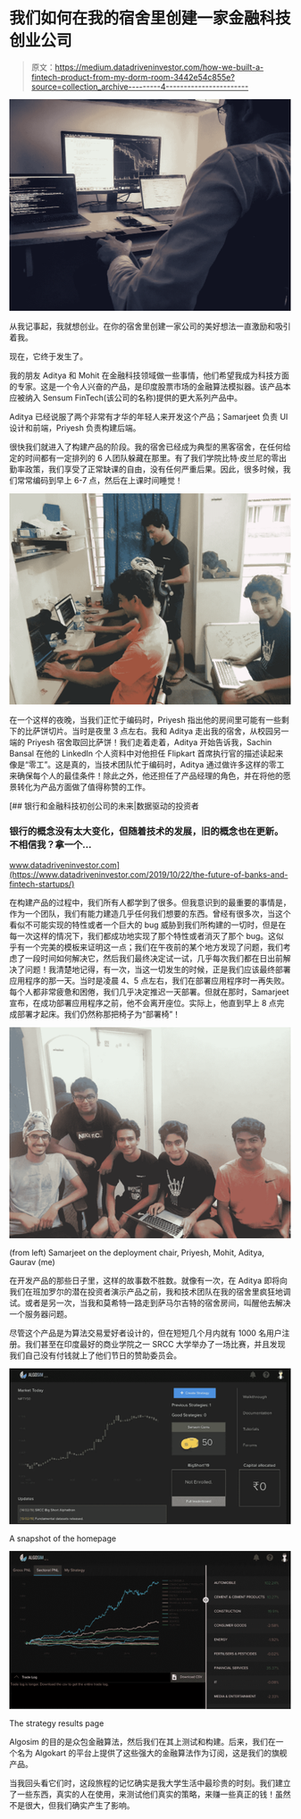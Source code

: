 # 我们如何在我的宿舍里创建一家金融科技创业公司

> 原文：<https://medium.datadriveninvestor.com/how-we-built-a-fintech-product-from-my-dorm-room-3442e54c855e?source=collection_archive---------4----------------------->

![](img/373d307a86cfcfb02405145e5f23b054.png)

从我记事起，我就想创业。在你的宿舍里创建一家公司的美好想法一直激励和吸引着我。

现在，它终于发生了。

我的朋友 Aditya 和 Mohit 在金融科技领域做一些事情，他们希望我成为科技方面的专家。这是一个令人兴奋的产品，是印度股票市场的金融算法模拟器。该产品本应被纳入 Sensum FinTech(该公司的名称)提供的更大系列产品中。

Aditya 已经说服了两个非常有才华的年轻人来开发这个产品；Samarjeet 负责 UI 设计和前端，Priyesh 负责构建后端。

很快我们就进入了构建产品的阶段。我的宿舍已经成为典型的黑客宿舍，在任何给定的时间都有一定排列的 6 人团队躲藏在那里。有了我们学院比特·皮兰尼的零出勤率政策，我们享受了正常缺课的自由，没有任何严重后果。因此，很多时候，我们常常编码到早上 6-7 点，然后在上课时间睡觉！

![](img/7174cbc59b35842203f3035d565f1ae5.png)

在一个这样的夜晚，当我们正忙于编码时，Priyesh 指出他的房间里可能有一些剩下的比萨饼切片。当时是夜里 3 点左右。我和 Aditya 走出我的宿舍，从校园另一端的 Priyesh 宿舍取回比萨饼！我们走着走着，Aditya 开始告诉我，Sachin Bansal 在他的 LinkedIn 个人资料中对他担任 Flipkart 首席执行官的描述读起来像是“零工”。这是真的，当技术团队忙于编码时，Aditya 通过做许多这样的零工来确保每个人的最佳条件！除此之外，他还担任了产品经理的角色，并在将他的愿景转化为产品方面做了值得称赞的工作。

[](https://www.datadriveninvestor.com/2019/10/22/the-future-of-banks-and-fintech-startups/) [## 银行和金融科技初创公司的未来|数据驱动的投资者

### 银行的概念没有太大变化，但随着技术的发展，旧的概念也在更新。不相信我？拿一个…

www.datadriveninvestor.com](https://www.datadriveninvestor.com/2019/10/22/the-future-of-banks-and-fintech-startups/) 

在构建产品的过程中，我们所有人都学到了很多。但我意识到的最重要的事情是，作为一个团队，我们有能力建造几乎任何我们想要的东西。曾经有很多次，当这个看似不可能实现的特性或者一个巨大的 bug 威胁到我们所构建的一切时，但是在每一次这样的情况下，我们都成功地实现了那个特性或者消灭了那个 bug。这似乎有一个完美的模板来证明这一点；我们在午夜前的某个地方发现了问题，我们考虑了一段时间如何解决它，然后我们最终决定试一试，几乎每次我们都在日出前解决了问题！我清楚地记得，有一次，当这一切发生的时候，正是我们应该最终部署应用程序的那一天。当时是凌晨 4、5 点左右，我们在部署应用程序时一再失败。每个人都非常疲惫和困倦，我们几乎决定推迟一天部署。但就在那时，Samarjeet 宣布，在成功部署应用程序之前，他不会离开座位。实际上，他直到早上 8 点完成部署才起床。我们仍然称那把椅子为“部署椅”！

![](img/edde3fb38199ab47bc2bf53e45d6632b.png)

(from left) Samarjeet on the deployment chair, Priyesh, Mohit, Aditya, Gaurav (me)

在开发产品的那些日子里，这样的故事数不胜数。就像有一次，在 Aditya 即将向我们在班加罗尔的潜在投资者演示产品之前，我和技术团队在我的宿舍里疯狂地调试。或者是另一次，当我和莫希特一路走到萨马尔吉特的宿舍房间，叫醒他去解决一个服务器问题。

尽管这个产品是为算法交易爱好者设计的，但在短短几个月内就有 1000 名用户注册。我们甚至在印度最好的商业学院之一 SRCC 大学举办了一场比赛，并且发现我们自己没有付钱就上了他们节日的赞助委员会。

![](img/54cfccd53c30e6bae816bb4fbb1bb352.png)

A snapshot of the homepage

![](img/2b082b8f5aeffc17b2173f613314b33b.png)

The strategy results page

Algosim 的目的是众包金融算法，然后我们在其上测试和构建。后来，我们在一个名为 Algokart 的平台上提供了这些强大的金融算法作为订阅，这是我们的旗舰产品。

当我回头看它们时，这段旅程的记忆确实是我大学生活中最珍贵的时刻。我们建立了一些东西，真实的人在使用，来测试他们真实的策略，来赚一些真正的钱！虽然不是很大，但我们确实产生了影响。
